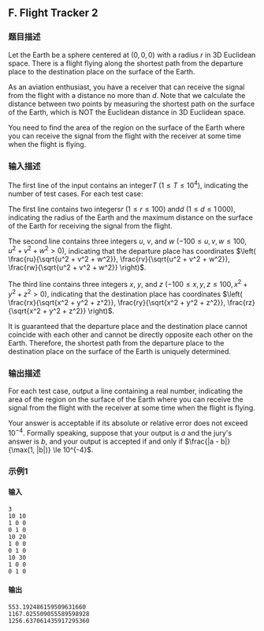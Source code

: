 ## F. Flight Tracker 2

### 题目描述

Let the Earth be a sphere centered at $(0,0,0)$ with a radius $r$ in 3D Euclidean space. There is a flight
flying along the shortest path from the departure place to the
destination place on the surface of the Earth.

As an aviation enthusiast, you have a receiver that can receive the
signal from the flight with a distance no more than $d$. Note that we calculate the distance
between two points by measuring the shortest path on the surface of the
Earth, which is NOT the Euclidean distance in 3D Euclidean space.

You need to find the area of the region on the surface of the Earth
where you can receive the signal from the flight with the receiver at
some time when the flight is flying.

### 输入描述

The first line of the input contains an integer$T$ ($1 \le T \le 10^4$), indicating the number
of test cases. For each test case:

The first line contains two integers$r$ ($1 \le r \le 100$) and$d$ ($1 \le d \le 1\,000$), indicating the radius
of the Earth and the maximum distance on the surface of the Earth for
receiving the signal from the flight.

The second line contains three integers $u$, $v$, and $w$ $(-100 \le u, v, w \le 100, u^2 + v^2 + w^2 > 0)$,
indicating that the departure place has coordinates $\left( \frac{ru}{\sqrt{u^2 + v^2 + w^2}}, \frac{rv}{\sqrt{u^2 + v^2 + w^2}}, \frac{rw}{\sqrt{u^2 + v^2 + w^2}} \right)$.

The third line contains three integers $x$, $y$, and $z$ $(-100 \le x, y, z \le 100, x^2 + y^2 + z^2 > 0)$,
indicating that the destination place has coordinates $\left( \frac{rx}{\sqrt{x^2 + y^2 + z^2}}, \frac{ry}{\sqrt{x^2 + y^2 + z^2}}, \frac{rz}{\sqrt{x^2 + y^2 + z^2}} \right)$.

It is guaranteed that the departure place and the destination place
cannot coincide with each other and cannot be directly opposite each
other on the Earth. Therefore, the shortest path from the departure
place to the destination place on the surface of the Earth is uniquely
determined.

### 输出描述

For each test case, output a line containing a real number, indicating
the area of the region on the surface of the Earth where you can receive
the signal from the flight with the receiver at some time when the
flight is flying.

Your answer is acceptable if its absolute or relative error does not
exceed $10^{-4}$. Formally speaking, suppose
that your output is $a$ and the jury\'s
answer is $b$, and your output is accepted if
and only if $\frac{|a - b|}{\max(1, |b|)} \le 10^{-4}$.

### 示例1

#### 输入

```plain
3
10 10
1 0 0
0 1 0
10 20
1 0 0
0 1 0
10 30
1 0 0
0 1 0
```

#### 输出

```plain
553.192486159509631660
1167.025509055589598928
1256.637061435917295360
```
